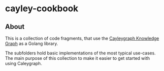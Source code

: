 cayley-cookbook
===============

## About

This is a collection of code fragments, that use the 
[Cayleygraph Knowledge Graph](https://github.com/cayleygraph/cayley) as a Golang library.

The subfolders hold basic implementations of the most typical use-cases.
The main purpose of this collection to make it easier to get started with using Caleygraph.

